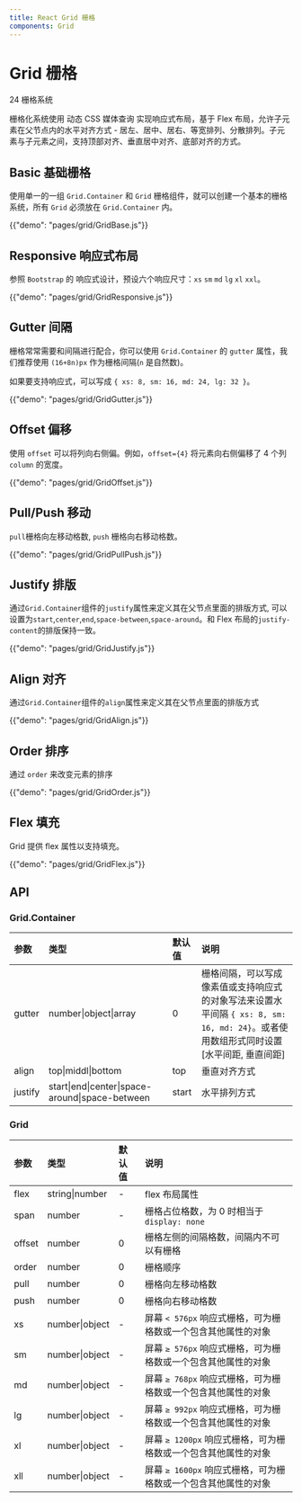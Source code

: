 ```yaml
---
title: React Grid 栅格
components: Grid
---
```


# Grid 栅格

<p class="description">24 栅格系统</p>

栅格化系统使用 动态 CSS 媒体查询 实现响应式布局，基于 Flex 布局，允许子元素在父节点内的水平对齐方式 - 居左、居中、居右、等宽排列、分散排列。子元素与子元素之间，支持顶部对齐、垂直居中对齐、底部对齐的方式。

## Basic 基础栅格

使用单一的一组 `Grid.Container` 和 `Grid` 栅格组件，就可以创建一个基本的栅格系统，所有 `Grid` 必须放在 `Grid.Container` 内。

{{"demo": "pages/grid/GridBase.js"}}

## Responsive 响应式布局

参照 `Bootstrap` 的 响应式设计，预设六个响应尺寸：`xs` `sm` `md` `lg` `xl` `xxl`。

{{"demo": "pages/grid/GridResponsive.js"}}

## Gutter 间隔

栅格常常需要和间隔进行配合，你可以使用 `Grid.Container` 的 `gutter` 属性，我们推荐使用 `(16+8n)px` 作为栅格间隔(`n` 是自然数)。

如果要支持响应式，可以写成 `{ xs: 8, sm: 16, md: 24, lg: 32 }`。

{{"demo": "pages/grid/GridGutter.js"}}

## Offset 偏移

使用 `offset` 可以将列向右侧偏。例如，`offset={4}` 将元素向右侧偏移了 4 个列 `column` 的宽度。

{{"demo": "pages/grid/GridOffset.js"}}

## Pull/Push 移动

`pull`栅格向左移动格数, `push` 栅格向右移动格数。

{{"demo": "pages/grid/GridPullPush.js"}}

## Justify 排版

通过`Grid.Container`组件的`justify`属性来定义其在父节点里面的排版方式, 可以设置为`start`,`center`,`end`,`space-between`,`space-around`。和 Flex 布局的`justify-content`的排版保持一致。

{{"demo": "pages/grid/GridJustify.js"}}

## Align 对齐

通过`Grid.Container`组件的`align`属性来定义其在父节点里面的排版方式

{{"demo": "pages/grid/GridAlign.js"}}

## Order 排序

通过 `order` 来改变元素的排序

{{"demo": "pages/grid/GridOrder.js"}}

## Flex 填充

Grid 提供 flex 属性以支持填充。

{{"demo": "pages/grid/GridFlex.js"}}

## API

### Grid.Container

<!-- prettier-ignore-start -->
| 参数  | 类型                               | 默认值 | 说明         |
| :---- | :--------------------------------- | :----- | :----------- |
| gutter | number&#124;object&#124;array | 0 | 栅格间隔，可以写成像素值或支持响应式的对象写法来设置水平间隔 `{ xs: 8, sm: 16, md: 24}`。或者使用数组形式同时设置 [水平间距, 垂直间距] |
| align | top&#124;middl&#124;bottom | top | 垂直对齐方式 |
| justify | start&#124;end&#124;center&#124;space-around&#124;space-between| start | 水平排列方式 |
<!-- prettier-ignore-end -->

### Grid

<!-- prettier-ignore-start -->
| 参数   | 类型               | 默认值 | 说明                                                           |
| :----- | :----------------- | :----- | :------------------------------------------------------------- |
| flex   | string&#124;number | -      | flex 布局属性                                                  |
| span   | number             | -      | 栅格占位格数，为 0 时相当于 `display: none`                    |
| offset | number             | 0      | 栅格左侧的间隔格数，间隔内不可以有栅格                         |
| order  | number             | 0      | 栅格顺序                                                       |
| pull   | number             | 0      | 栅格向左移动格数                                               |
| push   | number             | 0      | 栅格向右移动格数                                               |
| xs     | number&#124;object | -      | 屏幕 `< 576px` 响应式栅格，可为栅格数或一个包含其他属性的对象  |
| sm     | number&#124;object | -      | 屏幕 `≥ 576px` 响应式栅格，可为栅格数或一个包含其他属性的对象  |
| md     | number&#124;object | -      | 屏幕 `≥ 768px` 响应式栅格，可为栅格数或一个包含其他属性的对象  |
| lg     | number&#124;object | -      | 屏幕 `≥ 992px` 响应式栅格，可为栅格数或一个包含其他属性的对象  |
| xl     | number&#124;object | -      | 屏幕 `≥ 1200px` 响应式栅格，可为栅格数或一个包含其他属性的对象 |
| xll    | number&#124;object | -      | 屏幕 `≥ 1600px` 响应式栅格，可为栅格数或一个包含其他属性的对象 |
<!-- prettier-ignore-end -->
